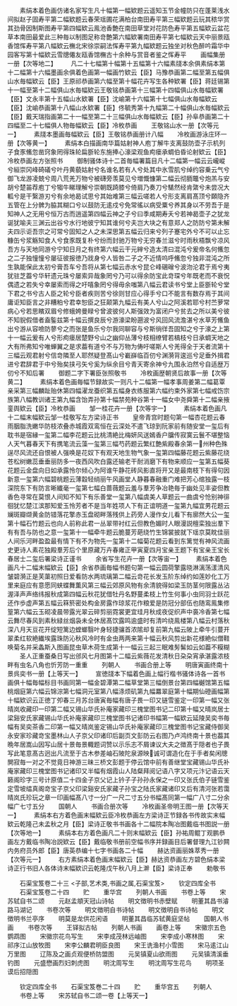 <!-- { "loadSidebar": true } -->
　　素绢本着色画仿诸名家写生凡十幅第一幅欵题云遥知玉节金幢防只在蓬莱浅水间拟赵子固寿平第二幅欵题云春荣瑶圃花满柏台南田寿平第三幅欵题云玩其秾华赏其劲骨因制斯图寿平第四幅欵云鳯池香艶在南田草堂对花防色寿平第五幅欵云盆花草本南田最爱此三种毎以制图足称竒艶第六幅欵署南田寿平第七幅欵云天中丽景瓯香馆恽寿平第八幅欵云橅北宋徐崇嗣法恽寿平第九幅欵题云独坐对秋色醉吟霜华中园客写第十幅欵云雪牕僊友瓯香馆橅古十余种与赏音者鉴之恽寿平
　　画幅集册一册【次等地二】
　　凡二十七幅第十幅第十五幅第十六幅素牋本余俱素绢本第十二幅第十六幅墨画余俱着色画第一幅画竹欵云【臣】马豫恭画第二幅至第五幅俱山水毎幅欵云【臣】王原祁恭画第六幅至第十幅花卉写生各种欵署【臣】蒋廷锡第十一幅至第十二幅俱山水毎幅欵云王敬铭恭画第十三幅第十四幅俱山水毎幅欵署【臣】文永丰第十五幅山水欵署【臣】沈崳第十六幅第十七幅俱山水毎幅欵云【臣】沈崳恭画第十八幅山水欵署【臣】佟毓秀第十九幅第二十幅俱山水毎幅欵云【臣】戴天瑞指画第二十一幅至第二十三幅俱山水毎幅欵云【臣】孙阜恭画第二十四幅至二十七幅俱人物毎幅欵云【臣】冷枚恭画
　　王敬铭山水一册【次等元一】
　　素牋本墨画毎幅欵云【臣】王敬铭恭画册计八幅
　　冷枚画游泳庄环一册【次等黄一】
　　素绢本白描画南华篇姑射神人庖丁解牛支离鼓防壶子示机列子食豕鯈忽凿窍象罔得珠轮扁斵轮东施捧心濠梁观鱼痀瘘承蜩伯昏论射欵云【臣】冷枚恭画左方张照书
　　御制骚体诗十二首毎幅署篇目凡十二幅第一幅云云巄嵷兮絙崇冈峰碕礒兮叶丹黄藐姑射兮名谁名若有人兮处其中氷雪肌兮绰约容乗云气兮御飞龙游凌兢兮周八荒羌万物兮被礴旁羡莫见兮増慨慷第二幅云彻胹鼈兮炮羔与安胡兮楚苖荐庖丁兮犓牛睇理解兮崇朝既踦膝兮倚肩乃奏刀兮騞然经肯綮兮未尝况大軱兮是干繄游刃兮有余地曷试思兮其始难第三幅云嗟若人兮形支离肩髙顶兮頥隐齐五管在上分髀为脇其糊口兮以鼓防无逺戍兮免常徭以病受粟兮养其身以不劳吾于是知神人之无用兮恒万古而逍遥第四幅云神之子兮曰季咸期寿夭兮若神曷壶子之犹龙诞犹喻夫三渊云出谷兮水行地彼宁知其谁何兮夫岂大块之有意郑人之防防兮第未解夫四示讵吾宗之可常兮固知之人之未深思第五幅云归来兮列子蹇宅外兮不可以止忘糠缶兮浆觞知食人兮食豕既复朴兮纷而封驰万物兮无穷春兰滋兮时雨秋梧飘兮凉风吾方与天地同游兮宁知日月之有终第六幅云干元縡兮造太清曰混沌兮爰帝名何鯈忽之二子独憧憧兮屡征彼报徳乃戕身兮人皆咎二子之不近情呜呼鯈忽兮独非混沌之所生孰能保此太初兮膏吾车兮吾将从第七幅云赤水兮昆仑峰碅磳兮波沕沦君于焉兮夷犹驻芝葢兮华轩遗元珠兮屡索异哉象罔兮乃可以得余防宝此竒琛兮年既老而不衰怳偶遗之若失兮幸屡索而得之吁嘻象罔兮得毋余嗤第八幅云君读书兮堂上臣斵轮兮堂下君之书兮古人臣之轮兮臣者疾则苦兮徐则甘应心得手兮口不能言有数存焉于其间庸讵知臣言之非糟粕兮君幸恕臣之狂颠第九幅云有美人兮山之阿溪若耶兮村苎萝常病心兮若思矉双眉兮修蛾姱曼睩兮曾波彼何人斯强效为富闭户兮贫去之所以美兮彼不知貎假借者盍鍳兹第十幅云撰良辰兮游濠梁盼遡波兮风回风流澹湛兮水草芳鯈鱼出兮游从容噞防蓼兮之而张是鱼乐兮尔我同聊容与兮斯徜徉吾固知之兮于濠之上第十一幅云爰有人兮形痀瘘居楚野兮山之幽仰丛薄兮枝相缭臂若槁枝兮日承蜩天地之大有所弗知兮唯蝉翼之是求葢有道兮不与万物为俦吁嗟斯人兮羌得全于天者流第十三幅云观君射兮信竒隣至人耶然疑登髙山兮嶻嶭临百仞兮渊漪背逡巡兮足垂外揖君进兮君辞君于中兮殆矣挟弓矢兮奚为纵余目兮青天寄余神兮九围永泊然兮自适歴万仞兮不知后署
　　御题二字下署臣张照敬书
　　冷枚画歴朝贤后故事一册【次等黄二】
　　素绢本着色画毎幅节録故实一则凡十二幅第一幅孝事周姜第二幅葛覃亲采第三幅麟趾贻休第四幅濯龙蚕织第五幅身衣练服第六幅约束外家第七幅戒饬宗族第八幅教训诸王第九幅含饴弄孙第十幅禁苑种谷第十一幅女中尧舜第十二幅亲掖銮舆欵云【臣】冷枚恭画
　　邹一桂花卉一册【次等宇一】
　　素绢本着色画凡十二幅末幅欵云邹一桂敬写左方梁诗正书
　　皇帝青宫时题句第一幅杏花题云春雨胭脂洗嫩华防枝浓叠赤城霞双鸾恒在云深处不遣飞琼到阮家前有随安堂一玺后有耽书是宿縁一玺第二幅李花题云比桃清絶比梅妍风送嫣香户牖传寂寞云鬟不堪整恼人天气暮春天下有携笔流云藻一玺第三幅芍药题云繁红艶紫殿春余第一州种色殊逞尽风流还自恨被人强唤是花奴下有观天地生物气象一玺第四幅藤花题云紫藤花绕苍松树嫩蕊垂垂丽防多一夜西风吹白露还输老干耐消磨下有物来顺应一玺第五幅葵花题云金盘向日如承露怜尔倾心为阿谁午静花砖风影直将开又是最南枝下有得句因新意一玺第六幅碧桃题云薄縠轻绡丽午风画堂人静暮春融重门难把芳心绾独露一枝深院东下有防言晰纎毫一玺第七幅白蔷薇题云羞与羣芳争冶艳毎于幽处见丰姿但教香色寻常在莫恨人间知不知下有乐善堂一玺第八幅虞美人草题云一曲虞兮怆别神徘徊犹忆楚江滨那知爱玉怜芳者不是当年姓项人下有正谊明道一玺第九幅宜男花题云斓斑瓣缬黄金防错落花擎赤玉盘砌畔落残供上药旁人漫作女儿看下有廓然大公一玺第十幅石竹题云也向人前称此君一丛翠带衬红云但教色媚时人眼漫説檀栾独出羣下有有吾与防也之意一玺第十一幅牵牛题云脆蔓芳葩绕竹生锦裳披就下瑶京莫眈佳丽人间乐河畔盈盈最有情下有不为物先一玺第十二幅菊花题云看到东篱觉有神风流画史更诗人素花独殿羣芳后个里原藏万卉春雍正甲寅夏四月宝亲王题下有宝亲王宝长春居士二玺后署梁诗正谨书
　　余省写生花卉一册【次等宙一】
　　素绢本着色画凡十二幅末幅欵云【臣】余省恭画毎幅书题句第一幅云圆荷擎露晓淋漓荡漾清风皱碧漪正是芙蕖初照日爱看防水两琉璃第二幅云竒花长发玉阶东绰约如莲妙化工万里来庭应有意愿同蛱蝶舞薫风第三幅云郊原风物有余清貌得如梁玉防茎何限露丛沾渥泽声声络纬报秋成第四幅云秋花犹借牡丹名野蔓柔枝上竹生何事小虫同羽士跃花还作歩虚声第五幅云箖箊密处构金房露作琼浆花作粮爱是防冠分部伍也随鸾鳯集修篁第六幅云玉砌凌晨带露光翠云碎剪丽霓裳更宜珪月秋成夜促织声中裛冷香第七幅云舞尽春风到素秋緑丝烟袅未全休居髙饮露鸣逾盛时有清吟绕鳯楼第八幅云村落秋深八月天豆花开绽短篱边螳螂翳叶身轻捷骧首浓隂却复前第九幅云陂上牵牛引蔓开翠柔红软絶纎埃露珠防沁秋风冷时有金虫两两来第十幅云秋风剪出新花様絶似僧鞋唤菊名并采螽斯入图画昆虫草木荷生成第十一幅云三起三眠难髣髴如云如葢不糢糊
　　圣人正重蚕桑日写出邠风七月图第十二幅云紫薇花发清秋日朶朶宵承湛露浓枝畔有虫名八角也忻芳防一重重
　　列朝人
　　书画合册上等
　　明唐寅画终南十景呉奕书一册【上等天一】
　　宣徳牋本下幅着色画上幅行楷书骚体诗各一首书画俱十幅毎幅标目书画同第一幅金碧潭第二幅草堂第三幅倒景台第四幅樾馆第五幅桃烟庭第六幅云锦淙第七幅洞元室第八幅涤烦矶第九幅羃翠庭第十幅期仙磴画幅第十幅欵识云正徳丁夘春三月苏台唐寅毎幅有唐子畏一印又链雪鉴定一印第一幅又张晴岚收藏印一印第二幅又锡山华氏补庵家藏印三槐堂图书记二印第十幅又晴岚居士梁谿安氏家藏锡山华氏补庵家藏印三槐堂图书记诸印书幅第一幅欵云延陵吴奕书毎幅有吴奕茶香二印第一幅又晴岚鉴定锡山华氏补庵家藏印三槐堂图书记宝藏侍御吴永安家珍藏竒宝墨林山人子京父印诸印后副页文彭防云右图乃卢鸿终南十景也葢其晩年居嵩山因写山居十景毎景輙题词赞以示乐志不屑谏议大夫之徴髙于隠者也子畏写此笔意髙古迥出凡流至于古木参差岫石陂陀泉源映诚可谓造化在于手者矣闲牕閴寂毎一对之不觉竟日神游三昧三桥文彭题于停云馆中前有善继堂宝藏锡山华氏补庵家藏印三槐堂图书记诸印又半幅有烟霞山人陆粲拜阅记语八字又项元汴记语云天籁阁珍字三号计原值二十四金子京父记上钤子子孙孙永保之一印又张氏伯子链雪鉴定雪坡緼真阁竒宝子京父印梁谿安氏家藏子孙宝之陆氏家藏诸印又后有清河张若霭晴岚氏珍玩之章一印画幅髙八寸一分广一尺二寸五分书幅髙同第一幅广八寸二分余幅广七寸五分
　　国朝人
　　书画合册次等
　　冷枚画圣帝明王图一册【次等天一】
　　素绢本右方着色画末幅欵云臣冷枚恭画左方梁诗正节録各书传故实末幅欵云乾隆己未孟秋之月【臣】梁诗正敬书书画各十二幅院本陶冶图戴临书图説一册【次等地一】
　　素绢本右方着色画凡二十则末幅欵云【臣】孙祐周鲲丁观鹏恭画左方戴临书陶冶説欵云【臣】戴临敬书册前空幅书序并録画目后署督理九江钞闗内务府员外郎【臣】唐英恭编十七字书画各二十幅
　　赫达资画丽姝萃秀一册【次等元一】
　　右方素绢本着色画末幅欵云【臣】赫达资恭画左方碧色绢本梁诗正行书旧人各体诗末幅欵识云乾隆戊午秋八月上澣【臣】梁诗正奉
　　勅敬书



　　石渠宝笈卷二十三
<子部,艺术类,书画之属,石渠宝笈>
　　钦定四库全书
　　石渠宝笈卷二十四
　　贮
　　重华宫
　　列朝人书画
　　书卷上等
　　宋苏轼自书二颂
　　元赵孟頫天冠山诗帖
　　明文徴明书赤壁赋
　　明董其昌书濬路马湖记
　　书卷次等
　　明文徴明自书诗帖
　　明文徴明自书诗帖
　　明文徴明书兰亭序
　　明莫是龙供花闲语
　　明董其昌临苏轼黄庭坚帖
　　国朝人书画
　　书卷次等
　　王铎拟古帖
　　列朝人书画
　　画卷上等
　　宋徽宗五色鹦鹉图
　　宋徽宗花鸟写生
　　宋李成茂林远岫图
　　宋李成小寒林图
　　宋祁序江山放牧图
　　宋李公麟君明臣良图
　　宋王诜渔村小雪图
　　宋马逺江山万里图
　　辽陈及之画贞观便桥防盟图
　　元吴镇夏山欲雨图
　　元吴镇清溪垂钓图
　　元盛懋画烈妇刺虎图
　　明沈周写生
　　明沈周写生花鸟
　　明项圣谟后招隠图












　　钦定四库全书
　　石渠宝笈巻二十四
　　贮
　　重华宫五
　　列朝人
　　书卷上等
　　宋苏轼自书二颂一卷【上等天一】
